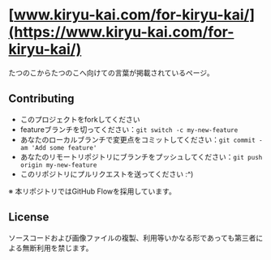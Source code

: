 # [www.kiryu-kai.com/for-kiryu-kai/](https://www.kiryu-kai.com/for-kiryu-kai/)

たつのこからたつのこへ向けての言葉が掲載されているページ。

## Contributing

- このプロジェクトをforkしてください
- featureブランチを切ってください：`git switch -c my-new-feature`
- あなたのローカルブランチで変更点をコミットしてください：`git commit -am 'Add some feature'`
- あなたのリモートリポジトリにブランチをプッシュしてください：`git push origin my-new-feature`
- このリポジトリにプルリクエストを送ってください :^)

※ 本リポジトリではGitHub Flowを採用しています。

## License

ソースコードおよび画像ファイルの複製、利用等いかなる形であっても第三者による無断利用を禁じます。
